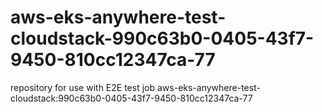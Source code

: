 # aws-eks-anywhere-test-cloudstack-990c63b0-0405-43f7-9450-810cc12347ca-77
repository for use with E2E test job aws-eks-anywhere-test-cloudstack:990c63b0-0405-43f7-9450-810cc12347ca-77
